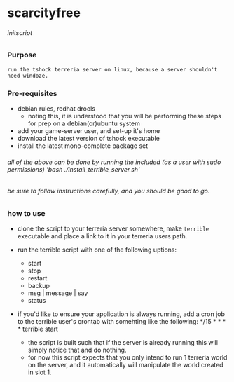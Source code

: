# scarcityfree
###### initscript

### Purpose 
    run the tshock terreria server on linux, because a server shouldn't need windoze.

### Pre-requisites
- debian rules, redhat drools
    - noting this, it is understood that you will be performing these steps for prep on a debian(or)ubuntu system
- add your game-server user, and set-up it's home
- download the latest version of tshock executable
- install the latest mono-complete package set
###### all of the above can be done by running the included (as a user with sudo permissions) 'bash ./install_terrible_server.sh'
###### be sure to follow instructions carefully, and you should be good to go.

### how to use

- clone the script to your terreria server somewhere, make `terrible` executable and place a link to it in your terreria users path.
- run the terrible script with one of the following uptions:
    - start
    - stop
    - restart
    - backup
    - msg | message | say
    - status

- if you'd like to ensure your application is always running, add a cron job to the terrible user's crontab with somehting like the following:
    */15 * * * * terrible start

    - the script is built such that if the server is already running this will simply notice that and do nothing.
    - for now this script expects that you only intend to run 1 terreria world on the server, and it automatically will manipulate the world created in slot 1.
